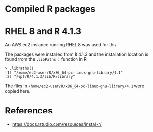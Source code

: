 # Compiled R packages 

# RHEL 8 and R 4.1.3

An AWS ec2 instance running RHEL 8 was used for this.

The packages were installed from R 4.1.3 and the installation 
location is found from the `.libPaths()` function in R

```
> .libPaths()
[1] "/home/ec2-user/R/x86_64-pc-linux-gnu-library/4.1"
[2] "/opt/R/4.1.3/lib/R/library"
```

The files in `/home/ec2-user/R/x86_64-pc-linux-gnu-library/4.1` were copied here.

# References
* https://docs.rstudio.com/resources/install-r/
